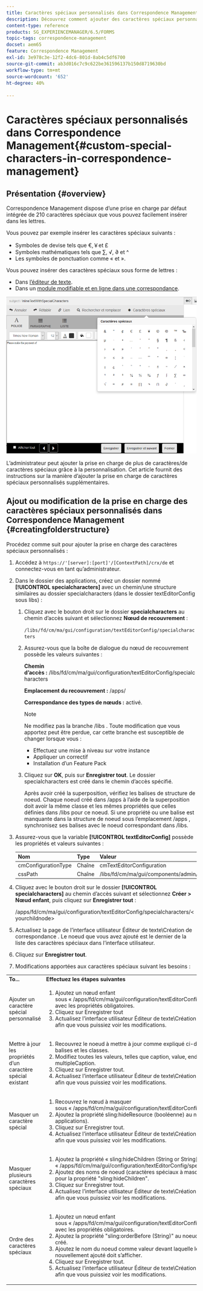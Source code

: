 ```yaml
---
title: Caractères spéciaux personnalisés dans Correspondence Management
description: Découvrez comment ajouter des caractères spéciaux personnalisés dans Correspondence Management.
content-type: reference
products: SG_EXPERIENCEMANAGER/6.5/FORMS
topic-tags: correspondence-management
docset: aem65
feature: Correspondence Management
exl-id: 3e978c3e-12f2-4dc6-801d-8ab4c5df6700
source-git-commit: ab3d016c7c9c622be361596137b150d8719630bd
workflow-type: tm+mt
source-wordcount: '652'
ht-degree: 40%

---
```


# Caractères spéciaux personnalisés dans Correspondence Management{#custom-special-characters-in-correspondence-management}

## Présentation {#overview}

Correspondence Management dispose d’une prise en charge par défaut intégrée de 210 caractères spéciaux que vous pouvez facilement insérer dans les lettres.

Vous pouvez par exemple insérer les caractères spéciaux suivants :

* Symboles de devise tels que €,￥et £
* Symboles mathématiques tels que ∑, √, ∂ et ^
* Les symboles de ponctuation comme « et ».

Vous pouvez insérer des caractères spéciaux sous forme de lettres :

* Dans [l’éditeur de texte](/help/forms/using/document-fragments.md#createtext).
* Dans un [module modifiable et en ligne dans une correspondance](../../forms/using/create-correspondence.md#managecontent).

![caractères_spéciaux_dans_un_module_en_ligne](assets/specialcharactersinlinemodule.png)

L’administrateur peut ajouter la prise en charge de plus de caractères/de caractères spéciaux grâce à la personnalisation. Cet article fournit des instructions sur la manière d’ajouter la prise en charge de caractères spéciaux personnalisés supplémentaires.

## Ajout ou modification de la prise en charge des caractères spéciaux personnalisés dans Correspondence Management {#creatingfolderstructure}

Procédez comme suit pour ajouter la prise en charge des caractères spéciaux personnalisés :

1. Accédez à `https://'[server]:[port]'/[ContextPath]/crx/de` et connectez-vous en tant qu’administrateur.
1. Dans le dossier des applications, créez un dossier nommé **[!UICONTROL specialcharacters]** avec un chemin/une structure similaires au dossier specialcharacters (dans le dossier textEditorConfig sous libs) :

   1. Cliquez avec le bouton droit sur le dossier **specialcharacters** au chemin d’accès suivant et sélectionnez **Nœud de recouvrement** :

      `/libs/fd/cm/ma/gui/configuration/textEditorConfig/specialcharacters`

   1. Assurez-vous que la boîte de dialogue du nœud de recouvrement possède les valeurs suivantes :

      **Chemin d’accès :** /libs/fd/cm/ma/gui/configuration/textEditorConfig/specialcharacters

      **Emplacement du recouvrement :** /apps/

      **Correspondance des types de nœuds :** activé.

      >[!NOTE]
      >
      >Ne modifiez pas la branche /libs . Toute modification que vous apportez peut être perdue, car cette branche est susceptible de changer lorsque vous :
      >
      >
      >
      >    * Effectuez une mise à niveau sur votre instance
      >    * Appliquer un correctif
      >    * Installation d’un Feature Pack
      >
      >

   1. Cliquez sur **OK**, puis sur **Enregistrer tout**. Le dossier specialcharacters est créé dans le chemin d’accès spécifié.

      Après avoir créé la superposition, vérifiez les balises de structure de noeud. Chaque noeud créé dans /apps à l’aide de la superposition doit avoir la même classe et les mêmes propriétés que celles définies dans /libs pour ce noeud. Si une propriété ou une balise est manquante dans la structure de noeud sous l’emplacement /apps , synchronisez ses balises avec le noeud correspondant dans /libs.

1. Assurez-vous que la variable **[!UICONTROL textEditorConfig]** possède les propriétés et valeurs suivantes :

   | Nom | Type | Valeur |
   |---|---|---|
   | cmConfigurationType | Chaîne | cmTextEditorConfiguration |
   | cssPath | Chaîne | /libs/fd/cm/ma/gui/components/admin/createasset/textcontrol/clientlibs/textcontrol |

1. Cliquez avec le bouton droit sur le dossier **[!UICONTROL specialcharacters]** au chemin d’accès suivant et sélectionnez **Créer > Nœud enfant**, puis cliquez sur **Enregistrer tout** :

   /apps/fd/cm/ma/gui/configuration/textEditorConfig/specialcharacters/&lt;yourchildnode>

1. Actualisez la page de l’interface utilisateur Éditeur de texte\Création de correspondance . Le noeud que vous avez ajouté est le dernier de la liste des caractères spéciaux dans l’interface utilisateur.
1. Cliquez sur **Enregistrer tout**.
1. Modifications apportées aux caractères spéciaux suivant les besoins :

<table>
 <tbody>
  <tr>
   <td><strong>To...</strong></td>
   <td><strong>Effectuez les étapes suivantes</strong></td>
  </tr>
  <tr>
   <td>Ajouter un caractère spécial personnalisé</td>
   <td>
    <ol>
     <li>Ajoutez un nœud enfant sous « /apps/fd/cm/ma/gui/configuration/textEditorConfig/specialcharacters » avec les propriétés obligatoires.</li>
     <li>Cliquez sur Enregistrer tout</li>
     <li>Actualisez l’interface utilisateur Éditeur de texte\Création de correspondance afin que vous puissiez voir les modifications.</li>
    </ol> </td>
  </tr>
  <tr>
   <td>Mettre à jour les propriétés d’un caractère spécial existant</td>
   <td>
    <ol>
     <li>Recouvrez le noeud à mettre à jour comme expliqué ci-dessus et vérifiez les balises et les classes.</li>
     <li>Modifiez toutes les valeurs, telles que caption, value, endValue et multipleCaption. </li>
     <li>Cliquez sur Enregistrer tout. </li>
     <li>Actualisez l’interface utilisateur Éditeur de texte\Création de correspondance afin que vous puissiez voir les modifications.</li>
    </ol> </td>
  </tr>
  <tr>
   <td>Masquer un caractère spécial</td>
   <td>
    <ol>
     <li>Recouvrez le nœud à masquer sous « /apps/fd/cm/ma/gui/configuration/textEditorConfig/specialcharacters ».</li>
     <li>Ajoutez la propriété sling:hideResource (booléenne) au nœud à masquer (sous applications). </li>
     <li>Cliquez sur Enregistrer tout. </li>
     <li>Actualisez l’interface utilisateur Éditeur de texte\Création de correspondance afin que vous puissiez voir les modifications.<br /> </li>
    </ol> </td>
  </tr>
  <tr>
   <td>Masquer plusieurs caractères spéciaux</td>
   <td>
    <ol>
     <li>Ajoutez la propriété « sling:hideChildren (String or String[]) » sous « /apps/fd/cm/ma/gui/configuration/textEditorConfig/specialcharacters ». </li>
     <li>Ajoutez des noms de noeud (caractères spéciaux à masquer) comme valeurs pour la propriété "sling:hideChildren". </li>
     <li>Cliquez sur Enregistrer tout. </li>
     <li>Actualisez l’interface utilisateur Éditeur de texte\Création de correspondance afin que vous puissiez voir les modifications.<br /> </li>
    </ol> </td>
  </tr>
  <tr>
   <td>Ordre des caractères spéciaux</td>
   <td>
    <ol>
     <li>Ajoutez un nœud enfant sous « /apps/fd/cm/ma/gui/configuration/textEditorConfig/specialcharacters » avec les propriétés obligatoires. </li>
     <li>Ajoutez la propriété "sling:orderBefore (String)" au noeud enfant nouvellement créé. </li>
     <li>Ajoutez le nom du noeud comme valeur devant laquelle le caractère spécial nouvellement ajouté doit s’afficher. </li>
     <li>Cliquez sur Enregistrer tout. </li>
     <li>Actualisez l’interface utilisateur Éditeur de texte\Création de correspondance afin que vous puissiez voir les modifications.<br /> </li>
    </ol> </td>
  </tr>
 </tbody>
</table>
